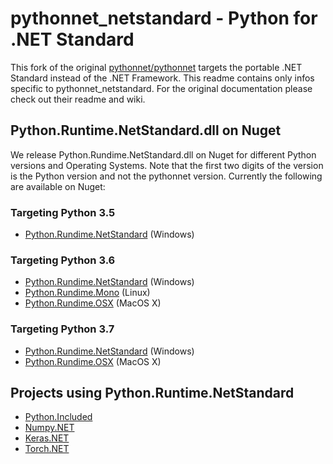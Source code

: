# pythonnet_netstandard - Python for .NET Standard

This fork of the original [pythonnet/pythonnet](https://github.com/pythonnet/pythonnet) targets the portable .NET Standard instead of the .NET Framework. This readme contains only infos specific to pythonnet_netstandard. For the original documentation please check out their readme and wiki. 

## Python.Runtime.NetStandard.dll on Nuget

We release Python.Rundime.NetStandard.dll on Nuget for different Python versions and Operating Systems. Note that the first two digits of the version is the Python version and not the pythonnet version. Currently the following are available on Nuget: 

### Targeting Python 3.5
* [Python.Rundime.NetStandard](https://www.nuget.org/packages/Python.Runtime.NETStandard/3.5.0) (Windows)

### Targeting Python 3.6
* [Python.Rundime.NetStandard](https://www.nuget.org/packages/Python.Runtime.NETStandard/3.6.0) (Windows)
* [Python.Rundime.Mono](https://www.nuget.org/packages/Python.Runtime.Mono/) (Linux) 
* [Python.Rundime.OSX](https://www.nuget.org/packages/Python.Runtime.OSX/3.6.0) (MacOS X)

### Targeting Python 3.7
* [Python.Rundime.NetStandard](https://www.nuget.org/packages/Python.Runtime.NETStandard/3.7.0) (Windows)
* [Python.Rundime.OSX](https://www.nuget.org/packages/Python.Runtime.OSX/3.7.0) (MacOS X)


## Projects using Python.Runtime.NetStandard
* [Python.Included](https://github.com/henon/Python.Included)
* [Numpy.NET](https://github.com/SciSharp/Numpy.NET)
* [Keras.NET](https://github.com/SciSharp/Keras.NET)
* [Torch.NET](https://github.com/SciSharp/Torch.NET)
